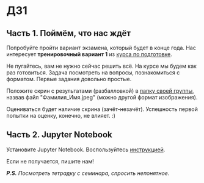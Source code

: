 # ДЗ1

## Часть 1. Поймём, что нас ждёт

Попробуйте пройти вариант экзамена, который будет в конце года. Нас интересует **тренировочный вариант 1** из [курса по подготовке](https://edu.hse.ru/course/view.php?id=133864).

Не пугайтесь, вам не нужно сейчас решить всё. На курсе мы будем как раз готовиться. Задача посмотреть на вопросы, познакомиться с форматом. Первые задания довольно простые.

Положите скрин с результатами (разбалловкой) в [папку своей группы](https://drive.google.com/drive/folders/1wCRu7d9DafxGfSm4ZvRFnhwCQ9I9h2O2?usp=sharing), назвав файл "Фамилия_Имя.jpeg" (можно другой формат изображения).

Оцениваться будет наличие скрина (зачёт-незачёт). Успешность первой попытки на оценку, конечно, не влияет. :)

## Часть 2. Jupyter Notebook

Установите Jupyter Notebook. Воспользуйтесь [инструкцией](https://edu.hse.ru/pluginfile.php/2117678/mod_lesson/intro/%D0%B7%D0%B4%D0%B5%D1%81%D1%8C.pdf).

Если не получается, пишите нам!

***P.S.** Посмотреть тетрадку с семинара, спросить непонятное.*
